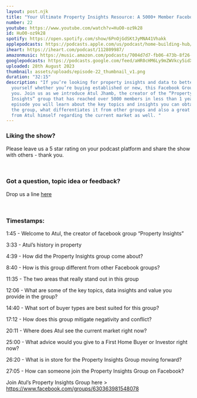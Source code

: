 ```yaml
---
layout: post.njk
title: "Your Ultimate Property Insights Resource: A 5000+ Member Facebook Group"
number: 22
youtube: https://www.youtube.com/watch?v=HuO0-oz9k28
id: HuO0-oz9k28
spotify: https://open.spotify.com/show/6PnOjGdSKtJyMNA41Vhakk
applepodcasts: https://podcasts.apple.com/us/podcast/home-building-hub/id1681936589
iheart: https://iheart.com/podcast/112809987/
amazonmusic: https://music.amazon.com/podcasts/7004d7d7-fb06-473b-8f26-8ce9992cac11
googlepodcasts: https://podcasts.google.com/feed/aHR0cHM6Ly9mZWVkcy5idXp6c3Byb3V0LmNvbS8yMTM5MTU1LnJzcw==
uploaded: 28th August 2023
thumbnail: assets/uploads/episode-22_thumbnail_v1.png
duration: "32:15"
description: "If you’re looking for property insights and data to better educate
  yourself whether you’re buying established or new, this Facebook Group is for
  you. Join us as we introduce Atul Jhamb, the creator of the “Property
  Insights” group that has reached over 5000 members in less than 1 year. In the
  episode you will learn about the key topics and insights you can obtain from
  the group, what differentiates it from other groups and also a great insight
  from Atul himself regarding the current market as well. "
---
```

### Liking the show?

Please leave us a 5 star rating on your podcast platform and share the show with others - thank you.

<br>

### Got a question, topic idea or feedback?

Drop us a line <a href="/contact" id="contact-us" target="_blank">here</a>

<br>

### Timestamps:

1:45 - Welcome to Atul, the creator of facebook group “Property Insights”

3:33 - Atul’s history in property

4:39 - How did the Property Insights group come about? 

8:40 - How is this group different from other Facebook groups?

11:35 - The two areas that really stand out in this group

12:06 - What are some of the key topics, data insights and value you provide in the group?

14:40 - What sort of buyer types are best suited for this group?

17:12 - How does this group mitigate negativity and conflict?

20:11 - Where does Atul see the current market right now?

25:00 - What advice would you give to a First Home Buyer or Investor right now?

26:20 - What is in store for the Property Insights Group moving forward?

27:05 - How can someone join the Property Insights Group on Facebook?

Join Atul’s Property Insights Group here > https://www.facebook.com/groups/630363981548078